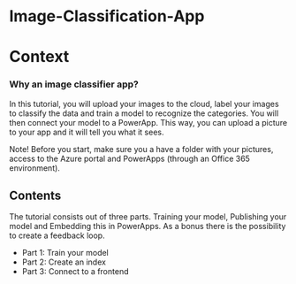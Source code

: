 # Image-Classification-App

# Context


### Why an image classifier app?

In this tutorial, you will upload your images to the cloud, label your images to classify the data and train a model to recognize the categories. You will then connect your model to a PowerApp. This way, you can upload a picture to your app and it will tell you what it sees. 

Note! Before you start, make sure you a have a folder with your pictures, access to the Azure portal and PowerApps (through an Office 365 environment).


## Contents

The tutorial consists out of three parts. Training your model, Publishing your model and Embedding this in PowerApps. As a bonus there is the possibility to create a feedback loop.

- Part 1: Train your model
- Part 2: Create an index	
- Part 3: Connect to a frontend



